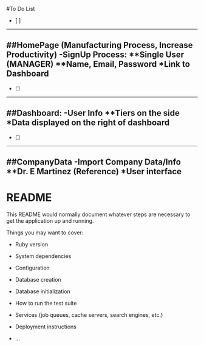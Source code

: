 #To Do List
- [ ]
--------------------------------------------
##HomePage (Manufacturing Process, Increase Productivity)
-SignUp Process:
**Single User (MANAGER)
**Name, Email, Password
*Link to Dashboard
-----------------------------------------------
- [ ]
--------------------------------------------
##Dashboard:
-User Info
**Tiers on the side
*Data displayed on the right of dashboard
-----------------------------------------------
- [ ]
--------------------------------------------
##CompanyData
-Import Company Data/Info
**Dr. E Martinez (Reference)
*User interface
-----------------------------------------------



# README

This README would normally document whatever steps are necessary to get the
application up and running.

Things you may want to cover:

* Ruby version

* System dependencies

* Configuration

* Database creation

* Database initialization

* How to run the test suite

* Services (job queues, cache servers, search engines, etc.)

* Deployment instructions

* ...

